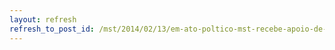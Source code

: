 ```yaml
---
layout: refresh
refresh_to_post_id: /mst/2014/02/13/em-ato-poltico-mst-recebe-apoio-de-organizaes-igreja-e-autoridades
---
```

